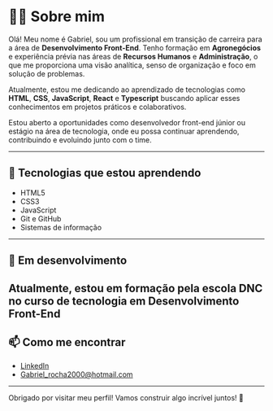 # 👨‍💻 Sobre mim

Olá! Meu nome é Gabriel, sou um profissional em transição de carreira para a área de **Desenvolvimento Front-End**. Tenho formação em **Agronegócios** e experiência prévia nas áreas de **Recursos Humanos** e **Administração**, o que me proporciona uma visão analítica, senso de organização e foco em solução de problemas.

Atualmente, estou me dedicando ao aprendizado de tecnologias como **HTML**, **CSS**, **JavaScript**, **React** e **Typescript** buscando aplicar esses conhecimentos em projetos práticos e colaborativos.

Estou aberto a oportunidades como desenvolvedor front-end júnior ou estágio na área de tecnologia, onde eu possa continuar aprendendo, contribuindo e evoluindo junto com o time.

---

## 🚀 Tecnologias que estou aprendendo

- HTML5  
- CSS3  
- JavaScript  
- Git e GitHub  
- Sistemas de informação  

---

## 🌱 Em desenvolvimento

Atualmente, estou em formação pela escola DNC no curso de tecnologia em Desenvolvimento Front-End
---

## 📫 Como me encontrar

- [LinkedIn]( https://www.linkedin.com/in/gabriel-g-rocha)  
-  Gabriel_rocha2000@hotmail.com

---

Obrigado por visitar meu perfil! Vamos construir algo incrível juntos! 🚀
